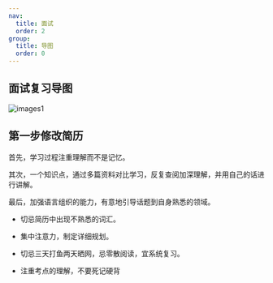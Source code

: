 ```yaml
---
nav:
  title: 面试
  order: 2
group:
  title: 导图
  order: 0
---
```


## 面试复习导图

![images1](https://cdn.jsdelivr.net/gh/ninishare/page@master/images/2020/11/20/hr91ZR.png)

## 第一步修改简历

首先，学习过程注重理解而不是记忆。

其次，一个知识点，通过多篇资料对比学习，反复查阅加深理解，并用自己的话进行讲解。

最后，加强语言组织的能力，有意地引导话题到自身熟悉的领域。

- 切忌简历中出现不熟悉的词汇。

- 集中注意力，制定详细规划。

- 切忌三天打鱼两天晒网，忌零散阅读，宜系统复习。
- 注重考点的理解，不要死记硬背
